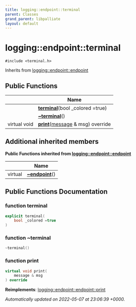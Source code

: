 ```yaml
---
title: logging::endpoint::terminal
parent: Classes
grand_parent: libpalliate
layout: default
---
```


# logging::endpoint::terminal






`#include <terminal.h>`

Inherits from [logging::endpoint::endpoint](/libpalliate/generated/Classes/classlogging_1_1endpoint_1_1endpoint)

## Public Functions

|                | Name           |
| -------------- | -------------- |
| | **[terminal](/libpalliate/generated/Classes/classlogging_1_1endpoint_1_1terminal#function-terminal)**(bool _colored =true) |
| | **[~terminal](/libpalliate/generated/Classes/classlogging_1_1endpoint_1_1terminal#function-~terminal)**() |
| virtual void | **[print](/libpalliate/generated/Classes/classlogging_1_1endpoint_1_1terminal#function-print)**([message](/libpalliate/generated/Classes/structlogging_1_1message) & msg) override |

## Additional inherited members

**Public Functions inherited from [logging::endpoint::endpoint](/libpalliate/generated/Classes/classlogging_1_1endpoint_1_1endpoint)**

|                | Name           |
| -------------- | -------------- |
| virtual | **[~endpoint](/libpalliate/generated/Classes/classlogging_1_1endpoint_1_1endpoint#function-~endpoint)**() |


## Public Functions Documentation

### function terminal

```cpp
explicit terminal(
    bool _colored =true
)
```


### function ~terminal

```cpp
~terminal()
```


### function print

```cpp
virtual void print(
    message & msg
) override
```


**Reimplements**: [logging::endpoint::endpoint::print](/libpalliate/generated/Classes/classlogging_1_1endpoint_1_1endpoint#function-print)



_Automatically updated on 2022-05-07 at 23:06:39 +0000._
